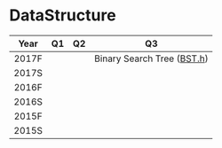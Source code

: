 # DataStructure
| Year  |  Q1  |  Q2  |                Q3                |
| :---: | :--: | :--: | :------------------------------: |
| 2017F |      |      | Binary Search Tree ([BST.h](Code/BST.h))|
| 2017S |      |      |                                  |
| 2016F |      |      |                                  |
| 2016S |      |      |                                  |
| 2015F |      |      |                                  |
| 2015S |      |      |                                  |


